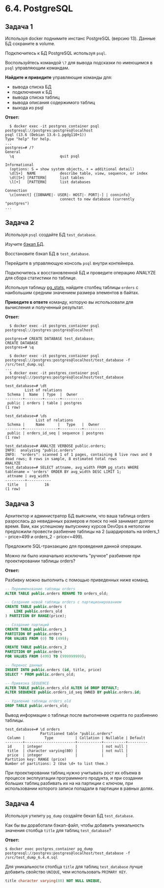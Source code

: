 # 6.4. PostgreSQL

## Задача 1

Используя docker поднимите инстанс PostgreSQL (версию 13). Данные БД сохраните в volume.

Подключитесь к БД PostgreSQL используя `psql`.

Воспользуйтесь командой `\?` для вывода подсказки по имеющимся в `psql` управляющим командам.

**Найдите и приведите** управляющие команды для:
- вывода списка БД
- подключения к БД
- вывода списка таблиц
- вывода описания содержимого таблиц
- выхода из psql

__Ответ:__

```
  $ docker exec -it postgres_container psql postgresql://postgres:postgres@localhost
psql (13.6 (Debian 13.6-1.pgdg110+1))
Type "help" for help.
...
postgres=# /?
General
  \q                     quit psql

Informational
  (options: S = show system objects, + = additional detail)
  \d[S+]  NAME           describe table, view, sequence, or index
  \dt[S+] [PATTERN]      list tables
  \l[+]   [PATTERN]      list databases

Connection
  \c[onnect] {[DBNAME|- USER|- HOST|- PORT|-] | conninfo}
                         connect to new database (currently "postgres")
...
```

## Задача 2

Используя `psql` создайте БД `test_database`.

Изучите [бэкап БД](https://github.com/netology-code/virt-homeworks/tree/master/06-db-04-postgresql/test_data).

Восстановите бэкап БД в `test_database`.

Перейдите в управляющую консоль `psql` внутри контейнера.

Подключитесь к восстановленной БД и проведите операцию ANALYZE для сбора статистики по таблице.

Используя таблицу [pg_stats](https://postgrespro.ru/docs/postgresql/12/view-pg-stats), найдите столбец таблицы `orders` 
с наибольшим средним значением размера элементов в байтах.

**Приведите в ответе** команду, которую вы использовали для вычисления и полученный результат.

__Ответ:__

```
  $ docker exec -it postgres_container psql postgresql://postgres:postgres@localhost

postgres=# CREATE DATABASE test_database;
CREATE DATABASE
postgres=# \q

  $ docker exec -it postgres_container psql postgresql://postgres:postgres@localhost/test_database -f /src/test_dump.sql
...
  $ docker exec -it postgres_container psql postgresql://postgres:postgres@localhost/test_database

test_database=# \dt
         List of relations
 Schema |  Name  | Type  |  Owner   
--------+--------+-------+----------
 public | orders | table | postgres
(1 row)

test_database=# \ds
              List of relations
 Schema |     Name      |   Type   |  Owner   
--------+---------------+----------+----------
 public | orders_id_seq | sequence | postgres
(1 row)

test_database=# ANALYZE VERBOSE public.orders;
INFO:  analyzing "public.orders"
INFO:  "orders": scanned 1 of 1 pages, containing 8 live rows and 0 dead rows; 8 rows in sample, 8 estimated total rows
ANALYZE
test_database=# SELECT attname, avg_width FROM pg_stats WHERE tablename = 'orders' ORDER BY avg_width DESC LIMIT 1;
 attname | avg_width 
---------+-----------
 title   |        16
(1 row)
```

## Задача 3

Архитектор и администратор БД выяснили, что ваша таблица orders разрослась до невиданных размеров и
поиск по ней занимает долгое время. Вам, как успешному выпускнику курсов DevOps в нетологии предложили
провести разбиение таблицы на 2 (шардировать на orders_1 - price>499 и orders_2 - price<=499).

Предложите SQL-транзакцию для проведения данной операции.

Можно ли было изначально исключить "ручное" разбиение при проектировании таблицы orders?

__Ответ:__

Разбивку можно выполнить с помощью приведенных ниже команд.

```SQL
-- Переименование таблицы orders
ALTER TABLE public.orders RENAME TO orders_old;

-- Создание новой таблицы orders с партиционированием
CREATE TABLE public.orders (
    LIKE public.orders_old
) PARTITION BY RANGE(price);

-- Создание партиций
CREATE TABLE public.orders_1 
PARTITION OF public.orders 
FOR VALUES FROM (0) TO (499);

CREATE TABLE public.orders_2 
PARTITION OF public.orders 
FOR VALUES FROM (499) TO (999999999);

-- Перенос данных
INSERT INTO public.orders (id, title, price) 
SELECT * FROM public.orders_old;

-- Привязка SEQUENCE
ALTER TABLE public.orders_old ALTER id DROP DEFAULT;
ALTER SEQUENCE public.orders_id_seq OWNED BY public.orders.id;

-- Удаление таблицы orders_old
DROP TABLE public.orders_old;
```

Вывод информации о таблице после выполнения скрипта по разбиению таблицы.

```
test_database=# \d orders
                Partitioned table "public.orders"
 Column |         Type          | Collation | Nullable | Default 
--------+-----------------------+-----------+----------+---------
 id     | integer               |           | not null | 
 title  | character varying(80) |           | not null | 
 price  | integer               |           |          | 
Partition key: RANGE (price)
Number of partitions: 2 (Use \d+ to list them.)
```

При проектировании таблиц нужно учитывать рост их объема в процессе эксплуатации программного продукта, и при создании больших таблиц разбивать их на на партиции с ключом, при использовании которого записи попадали в партиции в равных долях.

## Задача 4

Используя утилиту `pg_dump` создайте бекап БД `test_database`.

Как бы вы доработали бэкап-файл, чтобы добавить уникальность значения столбца `title` для таблиц `test_database`?

__Ответ:__

```
$ docker exec postgres_container pg_dump postgresql://postgres:postgres@localhost/test_database -f /src/test_dump_6.4.4.sql
```

Для уникальности столбца `title` для таблиц `test_database` лучше добавить свойство `UNIQUE`, чем использовать `PRIMARY KEY`.

```SQL
title character varying(80) NOT NULL UNIQUE,
```